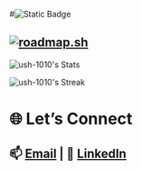 #![Static Badge](https://img.shields.io/badge/_Dash-Board-red)

[![roadmap.sh](https://roadmap.sh/card/wide/67b62c1098abd86c99843111?variant=dark&roadmaps=devops%2Ckubernetes%2Cterraform)](https://roadmap.sh)
<br>
---
![ush-1010's Stats](https://github-readme-stats.vercel.app/api?username=ush-1010&theme=tokyonight&show_icons=true&hide_border=false&count_private=false)

![ush-1010's Streak](https://github-readme-streak-stats.herokuapp.com/?user=ush-1010&theme=tokyonight&hide_border=false)

# 🌐 Let’s Connect  
📫 [Email](mailto:nidhizala2307@gmail.com) | 💼 [LinkedIn](https://linkedin.com/in/nidhi-zala-2307)
---
